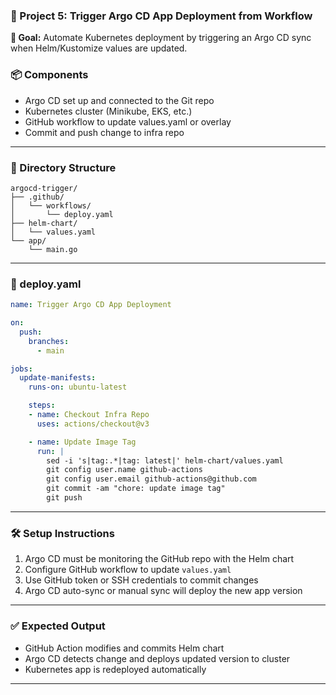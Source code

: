

### 📁 Project 5: Trigger Argo CD App Deployment from Workflow

**🎯 Goal:** Automate Kubernetes deployment by triggering an Argo CD sync when Helm/Kustomize values are updated.

### 📦 Components

* Argo CD set up and connected to the Git repo
* Kubernetes cluster (Minikube, EKS, etc.)
* GitHub workflow to update values.yaml or overlay
* Commit and push change to infra repo

---

### 📂 Directory Structure

```
argocd-trigger/
├── .github/
│   └── workflows/
│       └── deploy.yaml
├── helm-chart/
│   └── values.yaml
└── app/
    └── main.go
```

---

### 🧾 deploy.yaml

```yaml
name: Trigger Argo CD App Deployment

on:
  push:
    branches:
      - main

jobs:
  update-manifests:
    runs-on: ubuntu-latest

    steps:
    - name: Checkout Infra Repo
      uses: actions/checkout@v3

    - name: Update Image Tag
      run: |
        sed -i 's|tag:.*|tag: latest|' helm-chart/values.yaml
        git config user.name github-actions
        git config user.email github-actions@github.com
        git commit -am "chore: update image tag"
        git push
```

---

### 🛠️ Setup Instructions

1. Argo CD must be monitoring the GitHub repo with the Helm chart
2. Configure GitHub workflow to update `values.yaml`
3. Use GitHub token or SSH credentials to commit changes
4. Argo CD auto-sync or manual sync will deploy the new app version

---

### ✅ Expected Output

* GitHub Action modifies and commits Helm chart
* Argo CD detects change and deploys updated version to cluster
* Kubernetes app is redeployed automatically

---
